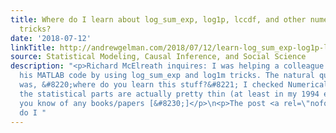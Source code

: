 ```yaml
---
title: Where do I learn about log_sum_exp, log1p, lccdf, and other numerical analysis
  tricks?
date: '2018-07-12'
linkTitle: http://andrewgelman.com/2018/07/12/learn-log_sum_exp-log1p-lccdf-numerical-analysis-tricks/
source: Statistical Modeling, Causal Inference, and Social Science
description: "<p>Richard McElreath inquires: I was helping a colleague recently fix
  his MATLAB code by using log_sum_exp and log1m tricks. The natural question he had
  was, &#8220;where do you learn this stuff?&#8221; I checked Numerical Recipes, but
  the statistical parts are actually pretty thin (at least in my 1994 edition). Do
  you know of any books/papers [&#8230;]</p>\n<p>The post <a rel=\"nofollow\" href=\"http://andrewgelman.com/2018/07/12/learn-log_sum_exp-log1p-lccdf-numerical-analysis-tricks/\">Where
  do I "
---
```

